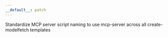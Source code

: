 ```yaml
---
__default__: patch
---
```


Standardize MCP server script naming to use mcp-server across all create-modelfetch templates
